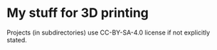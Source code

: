 # My stuff for 3D printing

Projects (in subdirectories) use CC-BY-SA-4.0 license if not explicitly stated.

